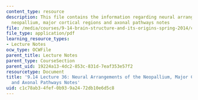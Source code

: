 ```yaml
---
content_type: resource
description: This file contains the information regarding neural arrangements of the
  neopallium, major cortical regions and axonal pathways notes
file: /media/courses/9-14-brain-structure-and-its-origins-spring-2014/c1c78ab34fef0b939a2472db10e6d5c8_MIT9_14S14_Lecture36.pdf
file_type: application/pdf
learning_resource_types:
- Lecture Notes
ocw_type: OCWFile
parent_title: Lecture Notes
parent_type: CourseSection
parent_uid: 19224a13-4dc2-853c-831d-7eaf353e57f2
resourcetype: Document
title: '9.14 Lecture 36: Neural Arrangements of the Neopallium, Major Cortical Regions
  and Axonal Pathways Notes'
uid: c1c78ab3-4fef-0b93-9a24-72db10e6d5c8
---
```

